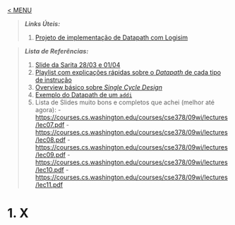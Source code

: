 
[< MENU](https://github.com/felipemnds/computer-science-notebook/blob/master/README.md)
>  ***Links Úteis:***
> 1. [Projeto de implementação de Datapath com Logisim](http://www.cs.tufts.edu/comp/140/labs/lab4/datapath.pdf) 

>  ***Lista de Referências:***
> 1. [Slide da Sarita 28/03 e 01/04](https://edisciplinas.usp.br/pluginfile.php/4624802/mod_resource/content/0/10aula%20-%20Arquitetura%20MIPS%20-%202.pdf)
> 2. [Playlist com explicações rápidas sobre o *Datapath* de cada tipo de instrução](https://www.youtube.com/playlist?list=PL9Dk8axBIC8QeL8pdjuSdKRGQ3IqPJd1o)
> 3.  [Overview básico sobre *Single Cycle Design*](https://www.youtube.com/watch?v=1oTUjVozQgY)
> 4. [Exemplo do Datapath de um `addi`](https://www.youtube.com/watch?v=YGSAWqQy9bI)
> 5. Lista de Slides muito bons e completos que achei (melhor até agora):
	- https://courses.cs.washington.edu/courses/cse378/09wi/lectures/lec07.pdf
	 - https://courses.cs.washington.edu/courses/cse378/09wi/lectures/lec08.pdf
	 - https://courses.cs.washington.edu/courses/cse378/09wi/lectures/lec09.pdf
	 - https://courses.cs.washington.edu/courses/cse378/09wi/lectures/lec10.pdf
	 - https://courses.cs.washington.edu/courses/cse378/09wi/lectures/lec11.pdf

# 1. X
<!--stackedit_data:
eyJoaXN0b3J5IjpbLTExMTY0Njk0NjMsLTkwNDk5MzIzMCwtMT
EyOTI5NzEyNF19
-->